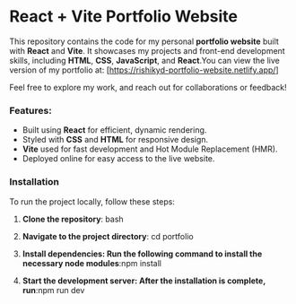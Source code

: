 # React + Vite Portfolio Website

This repository contains the code for my personal **portfolio website** built with **React** and **Vite**. It showcases my projects and front-end development skills, including **HTML**, **CSS**, **JavaScript**, and **React**.You can view the live version of my portfolio at:
[https://rishikyd-portfolio-website.netlify.app/]

Feel free to explore my work, and reach out for collaborations or feedback!

### Features:
- Built using **React** for efficient, dynamic rendering.
- Styled with **CSS** and **HTML** for responsive design.
- **Vite** used for fast development and Hot Module Replacement (HMR).
- Deployed online for easy access to the live website.

### Installation

To run the project locally, follow these steps:

1. **Clone the repository**:
   bash
  
2. **Navigate to the project directory**:
   cd portfolio

3. **Install dependencies: Run the following command to install the necessary node modules**:npm install

4. **Start the development server: After the installation is complete, run**:npm run dev



